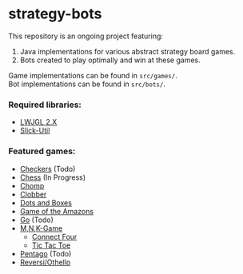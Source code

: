 # strategy-bots
This repository is an ongoing project featuring:
1. Java implementations for various abstract strategy board games.
2. Bots created to play optimally and win at these games.

Game implementations can be found in `src/games/`.<br />
Bot implementations can be found in `src/bots/`.<br />

### Required libraries:
 * [LWJGL 2.X](http://legacy.lwjgl.org/)
 * [Slick-Util](http://slick.ninjacave.com/slick-util/)

### Featured games:
* [Checkers](https://en.wikipedia.org/wiki/Checkers) (Todo)
* [Chess](https://en.wikipedia.org/wiki/Chess) (In Progress)
* [Chomp](https://en.wikipedia.org/wiki/Chomp)
* [Clobber](https://en.wikipedia.org/wiki/Clobber)
* [Dots and Boxes](https://en.wikipedia.org/wiki/Dots_and_Boxes)
* [Game of the Amazons](https://en.wikipedia.org/wiki/Game_of_the_Amazons)
* [Go](https://en.wikipedia.org/wiki/Go_(game)) (Todo)
* [M,N,K-Game](https://en.wikipedia.org/wiki/M,n,k-game)
  * [Connect Four](https://en.wikipedia.org/wiki/Connect_Four)
  * [Tic Tac Toe](https://en.wikipedia.org/wiki/Tic-tac-toe)
* [Pentago](https://en.wikipedia.org/wiki/Pentago) (Todo)
* [Reversi/Othello](https://en.wikipedia.org/wiki/Reversi)
